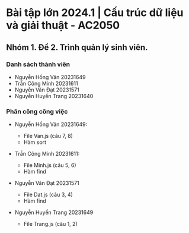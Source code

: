 # Bài tập lớn 2024.1 | Cấu trúc dữ liệu và giải thuật - AC2050
## Nhóm 1. Đề 2. Trình quản lý sinh viên.
### Danh sách thành viên
- Nguyễn Hồng Vân 20231649
- Trần Công Minh 20231611
- Nguyễn Văn Đạt 20231571
- Nguyễn Huyền Trang 20231640

### Phân công công việc
- Nguyễn Hồng Vân 20231649:
  - File Van.js (câu 7, 8)
  - Hàm sort

- Trần Công Minh 20231611:
  - File Minh.js (câu 5, 6)
  - Hàm find

- Nguyễn Văn Đạt 20231571
  - File Dat.js (câu 3, 4)
  - Hàm find

- Nguyễn Huyền Trang 20231649
  - File Trang.js (câu 1, 2)


